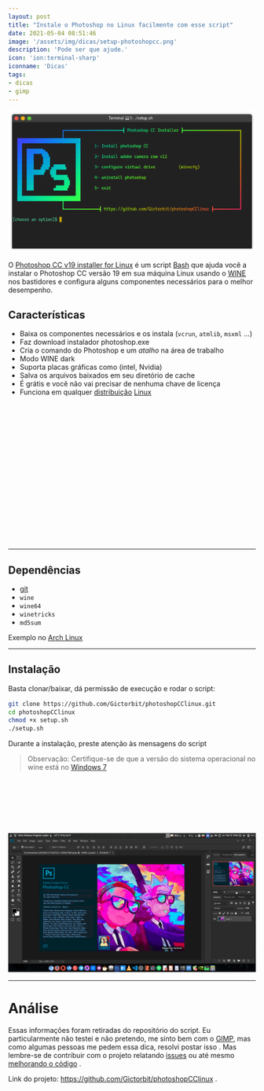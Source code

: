 ```yaml
---
layout: post
title: "Instale o Photoshop no Linux facilmente com esse script"
date: 2021-05-04 08:51:46
image: '/assets/img/dicas/setup-photoshopcc.png'
description: 'Pode ser que ajude.'
icon: 'ion:terminal-sharp'
iconname: 'Dicas'
tags:
- dicas
- gimp
---
```


![Instale o Photoshop no Linux facilmente com esse script](/assets/img/dicas/setup-photoshopcc.png)

O [Photoshop CC v19 installer for Linux](https://github.com/Gictorbit/photoshopCClinux) é um script [Bash](https://terminalroot.com.br/bash) que ajuda você a instalar o Photoshop CC versão 19 em sua máquina Linux usando o [WINE](https://pt.wikipedia.org/wiki/Wine) nos bastidores e configura alguns componentes necessários para o melhor desempenho.

## Características
+ Baixa os componentes necessários e os instala (`vcrun`, `atmlib`, `msxml` ...)
+ Faz download instalador photoshop.exe
+ Cria o comando do Photoshop e um *atalho* na área de trabalho
+ Modo WINE dark
+ Suporta placas gráficas como (intel, Nvidia)
+ Salva os arquivos baixados em seu diretório de cache
+ É grátis e você não vai precisar de nenhuma chave de licença
+ Funciona em qualquer [distribuição](https://terminalroot.com.br/tags#distros) [Linux](https://terminalroot.com.br/tags#linux)

<!-- QUADRADO -->
<script async src="//pagead2.googlesyndication.com/pagead/js/adsbygoogle.js"></script>
<ins class="adsbygoogle"
style="display:inline-block;width:336px;height:280px"
data-ad-client="ca-pub-2838251107855362"
data-ad-slot="5351066970"></ins>
<script>
(adsbygoogle = window.adsbygoogle || []).push({});
</script>


---

## Dependências
+ [git](https://terminalroot.com.br/git)
+ `wine`
+ `wine64`
+ `winetricks`
+ `md5sum`

Exemplo no [Arch Linux](https://terminalroot.com.br/tags#archlinux)

---

## Instalação
Basta clonar/baixar, dá permissão de execução e rodar o script:
```sh
git clone https://github.com/Gictorbit/photoshopCClinux.git
cd photoshopCClinux
chmod +x setup.sh
./setup.sh
```

Durante a instalação, preste atenção às mensagens do script

> Observação: Certifique-se de que a versão do sistema operacional no wine está no [Windows 7](https://terminalroot.com.br/tags#windows)

<!-- MINI ANÚNCIO -->
<script async src="//pagead2.googlesyndication.com/pagead/js/adsbygoogle.js"></script>
<!-- Games Root -->
<ins class="adsbygoogle"
style="display:inline-block;width:730px;height:95px"
data-ad-client="ca-pub-2838251107855362"
data-ad-slot="5351066970"></ins>
<script>
(adsbygoogle = window.adsbygoogle || []).push({});
</script>


![Photoshop no Linux](/assets/img/dicas/photoshop-no-linux.jpg)

---

# Análise
Essas informações foram retiradas do repositório do script. Eu particularmente não testei e não pretendo, me sinto bem com o [GIMP](https://terminalroot.com.br/2016/08/como-alterar-o-tema-do-gimp.html), mas como algumas pessoas me pedem essa dica, resolvi postar isso . Mas lembre-se de contribuir com o projeto relatando [issues](https://github.com/Gictorbit/photoshopCClinux/issues) ou até mesmo [melhorando o código](https://terminalroot.com.br/shell) .

Link do projeto: <https://github.com/Gictorbit/photoshopCClinux> .



